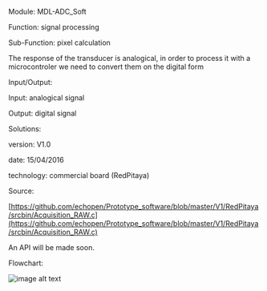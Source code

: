 Module: MDL-ADC_Soft

Function: signal processing

Sub-Function: pixel calculation

The response of the transducer is analogical, in order to process it with a microcontroler we need to convert them on the digital form

Input/Output:

Input: analogical signal

Output: digital signal

Solutions: 

version: V1.0

date: 15/04/2016

technology: commercial board (RedPitaya)

Source:

[https://github.com/echopen/Prototype_software/blob/master/V1/RedPitaya/srcbin/Acquisition_RAW.c](https://github.com/echopen/Prototype_software/blob/master/V1/RedPitaya/srcbin/Acquisition_RAW.c)

An API will be made soon.

Flowchart:

![image alt text](image_0.png)

